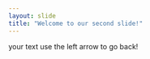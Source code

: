 ```yaml
---
layout: slide
title: "Welcome to our second slide!"
---
```

your text
use the left arrow to go back! 
